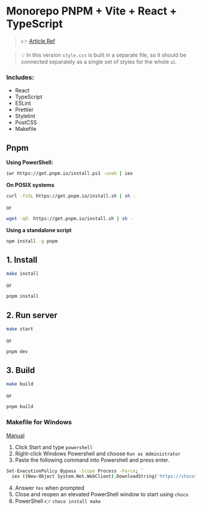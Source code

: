 # Monorepo PNPM + Vite + React + TypeScript

> 👉 [Article Ref](https://dev.to/lico/react-monorepo-setup-tutorial-with-pnpm-and-vite-react-project-ui-utils-5705?signin=true)

> 💡 In this version `style.css` is built in a separate file, so it should be connected separately as a single set of styles for the whole ui.

### Includes:

- React
- TypeScript
- ESLint
- Prettier
- Stylelint
- PostCSS
- Makefile

## Pnpm
**Using PowerShell:**
```bash
iwr https://get.pnpm.io/install.ps1 -useb | iex
```
**On POSIX systems**
```bash
curl -fsSL https://get.pnpm.io/install.sh | sh -
```
or
```bash
wget -qO- https://get.pnpm.io/install.sh | sh -
```
**Using a standalone script**
```bash
npm install -g pnpm
```

## 1. Install


```bash
make install
```

or

```bash
pnpm install
```

## 2. Run server

```bash
make start
```

or

```bash
pnpm dev
```

## 3. Build

```bash
make build
```

or

```bash
pnpm build
```

### Makefile for Windows

[Manual](https://jcutrer.com/windows/install-chocolatey-choco-windows10)

1. Click Start and type `powershell`
2. Right-click Windows Powershell and choose `Run as Administrator`
3. Paste the following command into Powershell and press enter.

```bash
Set-ExecutionPolicy Bypass -Scope Process -Force; `
  iex ((New-Object System.Net.WebClient).DownloadString('https://chocolatey.org/install.ps1'))
```

4. Answer `Yes` when prompted
5. Close and reopen an elevated PowerShell window to start using `choco`
6. PowerShell 👉 `choco install make`

